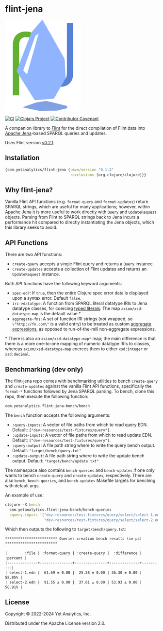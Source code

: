 # flint-jena

<img src="logo/logo.svg" alt="Flint Jena Logo" width="250px" />

[![CI](https://github.com/yetanalytics/flint-jena/actions/workflows/test.yml/badge.svg)](https://github.com/yetanalytics/flint-jena/actions/workflows/test.yml)
[![Clojars Project](https://img.shields.io/clojars/v/com.yetanalytics/flint-jena.svg)](https://clojars.org/com.yetanalytics/flint)
[![Contributor Covenant](https://img.shields.io/badge/Contributor%20Covenant-2.1-5e0b73.svg)](CODE_OF_CONDUCT.md)

A companion library to [Flint](https://github.com/yetanalytics/flint) for the direct compilation of Flint data into [Apache Jena](https://jena.apache.org/)-based SPARQL queries and updates.

Uses Flint version [v0.2.1](https://github.com/yetanalytics/flint/releases/tag/v0.2.1).

## Installation

```clojure
{com.yetanalytics/flint-jena {:mvn/version "0.1.2"
                              :exclusions [org.clojure/clojure]}}
```

## Why flint-jena?

Vanilla Flint API functions (e.g. `format-query` and `format-updates`) return SPARQL strings, which are useful for many applications; however, within Apache Jena it is more useful to work directly with [`Query`](https://www.javadoc.io/doc/org.apache.jena/jena-arq/latest/org.apache.jena.arq/org/apache/jena/query/Query.html) and [`UpdateRequest`](https://www.javadoc.io/doc/org.apache.jena/jena-arq/latest/org.apache.jena.arq/org/apache/jena/update/UpdateRequest.html) objects. Parsing from Flint to SPARQL strings back to Jena incurs a performance hit compared to directly instantiating the Jena objects, which this library seeks to avoid.

## API Functions

There are two API functions:
- `create-query` accepts a single Flint query and returns a `Query` instance.
- `create-updates` accepts a collection of Flint updates and returns an `UpdateRequest` instance.

Both API functions have the following keyword arguments:
- `spec-ed?`: If `true`, then the entire Clojure spec error data is displayed upon a syntax error. Default `false`.
- `iri->datatype`: A function from SPARQL literal datatype IRIs to Jena datatype classes, for coercing [typed literals](https://jena.apache.org/documentation/notes/typed-literals.html). The map `axiom/xsd-datatype-map` is the default value.\*
- `aggregate-fns`: A set of function IRI strings (_not_ wrapped, so `\"http://fn.com\"` is a valid entry) to be treated as custom [aggregate expressions](https://jena.apache.org/documentation/query/group-by.html), as opposed to run-of-the-mill non-aggregate expressions.

\* There is also an `axiom/xsd-datatype-map*` map; the main difference is that there is a more one-to-one mapping of numeric datatype IRIs to classes, whereas `axiom/xsd-datatype-map` coerces them to either `xsd:integer` or `xsd:decimal`.

## Benchmarking (dev only)

The flint-jena repo comes with benchmarking utilities to bench `create-query` and `create-updates` against the vanilla Flint API functions, specifically the `format-*` functions followed by Jena SPARQL parsing. To bench, clone this repo, then execute the following function:
```clojure
com.yetanalytics.flint-jena-bench/bench
```
The `bench` function accepts the following arguments:
- `:query-inputs`: A vector of file paths from which to read query EDN. Default: `["dev-resources/test-fixtures/query"]`.
- `:update-inputs`: A vector of file paths from which to read update EDN. Default: `["dev-resources/test-fixtures/query"]`. 
- `:query-output`: A file path string where to write the query bench output. Default: `"target/bench/query.txt"`
- `:update-output`: A file path string where to write the update bench output. Default: `"target/bench/update.txt"`

The namespace also contains `bench-queries` and `bench-updates` if one only wants to bench `create-query` and `create-updates`, respectively. There are also `bench`, `bench-queries`, and `bench-updates` Makefile targets for benching with default args.

An example of use:
```clojure
clojure -X:bench
  com.yetanalytics.flint-jena-bench/bench-queries 
  :query-inputs '["dev-resources/test-fixtures/query/select/select-1.edn" 
                  "dev-resources/test-fixtures/query/select/select-2.edn"]'
```

Which then outputs the following to `target/bench/query.txt`:

```
************************ Queries creation bench results (in µs) ************************

|        :file | :format-query | :create-query |  :difference | :percent |
|--------------+---------------+---------------+--------------+----------|
| select-1.edn |  61.69 ± 0.00 |  25.38 ± 0.00 | 36.30 ± 0.00 |   58.85% |
| select-2.edn |  91.55 ± 0.00 |  37.61 ± 0.00 | 53.93 ± 0.00 |   58.91% |
```

## License

Copyright © 2022-2024 Yet Analytics, Inc.

Distributed under the Apache License version 2.0.

